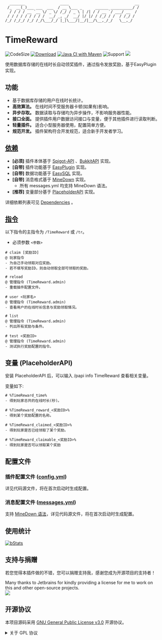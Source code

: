 ```text
  _______                ____                              __
 /_  __(_)___ ___  ___  / __ \___ _      ______ __________/ /
  / / / / __ `__ \/ _ \/ /_/ / _ \ | /| / / __ `/ ___/ __  / 
 / / / / / / / / /  __/ _, _/  __/ |/ |/ / /_/ / /  / /_/ /  
/_/ /_/_/ /_/ /_/\___/_/ |_|\___/|__/|__/\__,_/_/   \__,_/   
```

# TimeReward

![CodeSize](https://img.shields.io/github/languages/code-size/carm-outsource/TimeReward)
[![Download](https://img.shields.io/github/downloads/carm-outsource/TimeReward/total)](https://github.com/carm-outsource/TimeReward/releases)
[![Java CI with Maven](https://github.com/CarmJos/TimeReward/actions/workflows/maven.yml/badge.svg?branch=master)](https://github.com/CarmJos/TimeReward/actions/workflows/maven.yml)
![Support](https://img.shields.io/badge/Minecraft-Java%201.8--Latest-yellow)
![](https://visitor-badge.glitch.me/badge?page_id=TimeReward.readme)

使用数据库存储的在线时长自动领奖插件，通过指令发放奖励，基于EasyPlugin实现。

## 功能

- 基于数据库存储的用户在线时长统计。
- **高效算法。** 在线时间不受服务器卡顿(如果有)影响。
- **异步存取。** 数据读取与存储均为异步操作，不影响服务器性能。
- **接口全面。** 提供插件用户数据访问接口与变量，便于其他插件进行读取判断。
- **轻量插件。** 适合小型服务器使用，配置简单方便。
- **规范开发。** 插件架构符合开发规范，适合新手开发者学习。

## [依赖](https://github.com/CarmJos/TimeReward/network/dependencies)

- **[必须]** 插件本体基于 [Spigot-API](https://hub.spigotmc.org/stash/projects/SPIGOT) 、[BukkitAPI](http://bukkit.org/) 实现。
- **[自带]** 插件功能基于 [EasyPlugin](https://github.com/CarmJos/EasyPlugin) 实现。
- **[自带]** 数据功能基于 [EasySQL](https://github.com/CarmJos/EasySQL) 实现。
- **[自带]** 消息格式基于 [MineDown](https://github.com/Phoenix616/MineDown) 实现。
    - 所有 messages.yml 均支持 MineDown 语法。
- **[推荐]** 变量部分基于 [PlaceholderAPI](https://www.spigotmc.org/resources/6245/) 实现。

详细依赖列表可见 [Dependencies](https://github.com/CarmJos/TimeReward/network/dependencies) 。

## [指令](src/main/resources/plugin.yml)

以下指令的主指令为 `/TimeReward` 或 `/tr`。

- 必须参数 `<参数>`

```text
# claim [奖励ID]
@ 玩家指令
- 为自己手动领取对应奖励。
- 若不填写奖励ID，则自动领取全部可领取的奖励。

# reload
@ 管理指令 (TimeReward.admin)
- 重载插件配置文件。

# user <玩家名>
@ 管理指令 (TimeReward.admin)
- 查看用户的在线时长信息与奖励领取情况。

# list
@ 管理指令 (TimeReward.admin)
- 列出所有奖励与条件。

# test <奖励ID>
@ 管理指令 (TimeReward.admin)
- 测试执行奖励配置的指令。
```

## 变量 (PlaceholderAPI)

安装 PlaceholderAPI 后，可以输入 /papi info TimeReward 查看相关变量。

变量如下:

```text
# %TimeReward_time%
- 得到玩家总共的在线时长(秒)。

# %TimeReward_reward_<奖励ID>%
- 得到某个奖励配置的名称。

# %TimeReward_claimed_<奖励ID>%
- 得到玩家是否已经领取了某个奖励。

# %TimeReward_claimable_<奖励ID>%
- 得到玩家是否可以领取某个奖励 
```

## 配置文件

### 插件配置文件 ([config.yml](src/main/java/cc/carm/plugin/timereward/conf/PluginConfig.java))

详见代码源文件，将在首次启动时生成配置。

### 消息配置文件 ([messages.yml](src/main/java/cc/carm/plugin/timereward/conf/PluginMessages.java))

支持 [MineDown 语法](https://wiki.phoenix616.dev/library:minedown:syntax)，详见代码源文件，将在首次启动时生成配置。

## 使用统计

[![bStats](https://bstats.org/signatures/bukkit/TimeReward.svg)](https://bstats.org/plugin/bukkit/TimeReward/14505)

## 支持与捐赠

若您觉得本插件做的不错，您可以捐赠支持我，感谢您成为开源项目的支持者！

Many thanks to Jetbrains for kindly providing a license for me to work on this and other open-source projects.  
[![](https://resources.jetbrains.com/storage/products/company/brand/logos/jb_beam.svg)](https://www.jetbrains.com/?from=https://github.com/CarmJos/UserPrefix)

## 开源协议
本项目源码采用 [GNU General Public License v3.0](https://opensource.org/licenses/GPL-3.0) 开源协议。

<details>
<summary>关于 GPL 协议</summary>

> GNU General Public Licence (GPL) 有可能是开源界最常用的许可模式。GPL 保证了所有开发者的权利，同时为使用者提供了足够的复制，分发，修改的权利：
>
> #### 可自由复制
> 你可以将软件复制到你的电脑，你客户的电脑，或者任何地方。复制份数没有任何限制。
> #### 可自由分发
> 在你的网站提供下载，拷贝到U盘送人，或者将源代码打印出来从窗户扔出去（环保起见，请别这样做）。
> #### 可以用来盈利
> 你可以在分发软件的时候收费，但你必须在收费前向你的客户提供该软件的 GNU GPL 许可协议，以便让他们知道，他们可以从别的渠道免费得到这份软件，以及你收费的理由。
> #### 可自由修改
> 如果你想添加或删除某个功能，没问题，如果你想在别的项目中使用部分代码，也没问题，唯一的要求是，使用了这段代码的项目也必须使用 GPL 协议。
>
> 需要注意的是，分发的时候，需要明确提供源代码和二进制文件，另外，用于某些程序的某些协议有一些问题和限制，你可以看一下 @PierreJoye 写的 Practical Guide to GPL Compliance 一文。使用 GPL 协议，你必须在源代码代码中包含相应信息，以及协议本身。
>
> *以上文字来自 [五种开源协议GPL,LGPL,BSD,MIT,Apache](https://www.oschina.net/question/54100_9455) 。*
</details>


